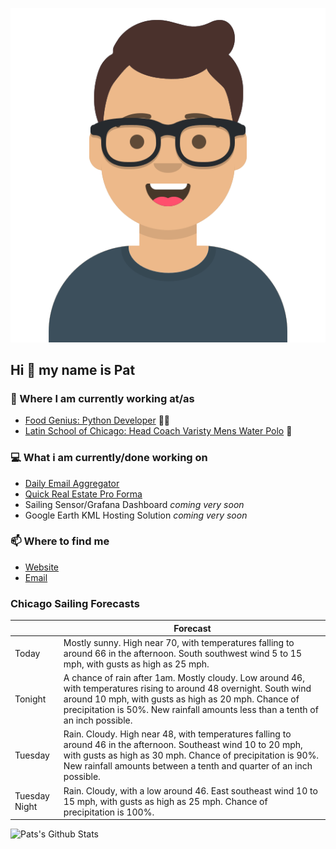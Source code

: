 [![Social banner for p-j-falconer](https://raw.githubusercontent.com/P-J-FALCONER/P-J-FALCONER/master/assets/avataaars.svg)](https://patfalconer.com/)
## Hi :wave: my name is Pat

### 💼 Where I am currently working at/as
- [Food Genius: Python Developer](https://getfoodgenius.com/) 🍔🐍
- [Latin School of Chicago: Head Coach Varisty Mens Water Polo](https://www.latinschool.org/) 🤽


### 💻 What i am currently/done working on
 - [Daily Email Aggregator](https://github.com/P-J-FALCONER/dott_daily_mail)
 - [Quick Real Estate Pro Forma](https://github.com/P-J-FALCONER/henry)
 - Sailing Sensor/Grafana Dashboard *coming very soon*
 - Google Earth KML Hosting Solution *coming very soon*

### 📫 Where to find me
 - [Website](https://patfalconer.com/)
 - [Email](mailto:patrick.j.falconer@gmail.com)


### Chicago Sailing Forecasts
|   | Forecast  |
|---|---|
| Today | Mostly sunny. High near 70, with temperatures falling to around 66 in the afternoon. South southwest wind 5 to 15 mph, with gusts as high as 25 mph. |
| Tonight | A chance of rain after 1am. Mostly cloudy. Low around 46, with temperatures rising to around 48 overnight. South wind around 10 mph, with gusts as high as 20 mph. Chance of precipitation is 50%. New rainfall amounts less than a tenth of an inch possible. |
| Tuesday | Rain. Cloudy. High near 48, with temperatures falling to around 46 in the afternoon. Southeast wind 10 to 20 mph, with gusts as high as 30 mph. Chance of precipitation is 90%. New rainfall amounts between a tenth and quarter of an inch possible. |
| Tuesday Night | Rain. Cloudy, with a low around 46. East southeast wind 10 to 15 mph, with gusts as high as 25 mph. Chance of precipitation is 100%. |

![Pats's Github Stats](https://github-readme-stats.vercel.app/api?username=p-j-falconer&show_icons=true&theme=radical)
